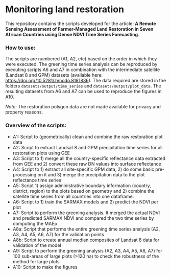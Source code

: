 # Monitoring land restoration

This repository contains the scripts developed for the article: **A Remote Sensing Assessment of Farmer-Managed Land Restoration in Seven African Countries using Dense NDVI Time Series Forecasting**.

### How to use:
The scripts are numbered (A1, A2, etc) based on the order in which they were executed. The greening time series analysis can be reproduced by executing scripts A6 and A7 in combination with the intermediate satellite (Landsat 8 and GPM) datasets (available here: https://doi.org/10.5281/zenodo.8181836). The data required are stored in the folders `datasets/output/time_series` and `datasets/output/plot_data`. The resulting datasets from A6 and A7 can be used to reproduce the figures in A10. 

_Note:_ The restoration polygon data are not made available for privacy and property reasons. 

### Overview of the scripts:
- A1: Script to (geometrically) clean and combine the raw restoration plot data
- A2: Script to extract Landsat 8 and GPM precipitation time series for all restoration plots using GEE
- A3: Script to 1) merge all the country-specific reflectance data extracted from GEE and 2) convert these raw DN values into surface reflectance
- A4: Script to 1) extract all site-specific GPM data, 2) do some basic pre-processing on it and 3) merge the precipitation data to the plot reflectance time series
- A5: Script 1) assign administrative boundary information (country, district, region) to the plots based on geometry and 2) combine the satellite time series from all countries into one dataframe.
- A6: Script to 1) train the SARMAX models and 2) predict the NDVI per plot
- A7: Script to perform the greening analysis. It merged the actual NDVI and predicted SARMAX NDVI and compared the two time series by computing the MAEp
- A8a: Script that performs the entire greening time series analysis (A2, A3, A4, A5, A6, A7) for the validation points
- A8b: Script to create annual median composites of Landsat 8 data for validation of the model
- A9: Script to perform the greening analysis (A2, A3, A4, A5, A6, A7) for 100 sub-areas of large plots (>120 ha) to check the robustness of the method for large plots
- A10: Script to make the figures
